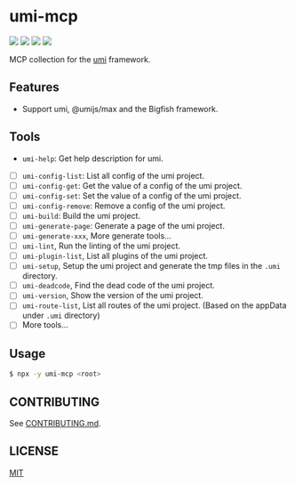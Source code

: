 # umi-mcp

[![](https://badgen.net/npm/v/umi-mcp)](https://www.npmjs.com/package/umi-mcp)
[![](https://badgen.net/npm/dm/umi-mcp)](https://www.npmjs.com/package/umi-mcp)
[![](https://github.com/umijs/tnf/actions/workflows/ci.yml/badge.svg)](https://github.com/umijs/tnf/actions/workflows/ci.yml)
[![](https://badgen.net/npm/license/umi-mcp)](https://www.npmjs.com/package/umi-mcp)

MCP collection for the [umi](https://github.com/umijs/umi) framework.

## Features

- Support umi, @umijs/max and the Bigfish framework.

## Tools

- `umi-help`: Get help description for umi.
- [ ] `umi-config-list`: List all config of the umi project.
- [ ] `umi-config-get`: Get the value of a config of the umi project.
- [ ] `umi-config-set`: Set the value of a config of the umi project.
- [ ] `umi-config-remove`: Remove a config of the umi project.
- [ ] `umi-build`: Build the umi project.
- [ ] `umi-generate-page`: Generate a page of the umi project.
- [ ] `umi-generate-xxx`, More generate tools...
- [ ] `umi-lint`, Run the linting of the umi project.
- [ ] `umi-plugin-list`, List all plugins of the umi project.
- [ ] `umi-setup`, Setup the umi project and generate the tmp files in the `.umi` directory.
- [ ] `umi-deadcode`, Find the dead code of the umi project.
- [ ] `umi-version`, Show the version of the umi project.
- [ ] `umi-route-list`, List all routes of the umi project. (Based on the appData under `.umi` directory)
- [ ] More tools...

## Usage

```bash
$ npx -y umi-mcp <root>
```

## CONTRIBUTING

See [CONTRIBUTING.md](CONTRIBUTING.md).

## LICENSE

[MIT](LICENSE)
